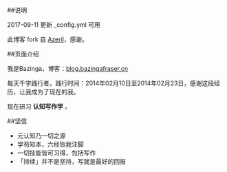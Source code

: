 ##说明

2017-09-11  更新 _config.yml 可用

此博客 fork 自 [Azeril](http://azeril.me/)，感谢。

##页面介绍

我是Bazinga，博客：[blog.bazingafraser.cn](blog.bazingafraser.cn)

每天千字践行者，践行时间：2014年02月10日至2014年02月23日，感谢这段经历，让我成为了现在的我。

现在研习 **认知写作学** 。

##坚信


- 元认知乃一切之源
- 学苟知本，六经皆我注脚 
- 一切技能皆可习得，包括写作
- 「持续」并不是坚持，写就是最好的回报



